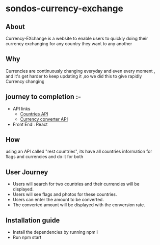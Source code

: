 # sondos-currency-exchange

## About
Currency-EXchange is a website to enable users to quickly doing their currency exchanging for any country they want to any another

## Why
Currencies are continuously changing everyday and even every moment , and it's get harder to keep updating it ,so we did this to give rapidly Currency changing

## journey to completion :-

- API links
  - [Countries API](https://restcountries.eu/) 
  - [Currency converter API](https://www.frankfurter.app/docs/) 
- Front End : React

## How
using an API called "rest countries", its have all countries information for flags and currencies and do it for both


## User Journey
* Users will search for two countries and their currencies will be displayed.
* Users will see flags and photos for these countries.
* Users can enter the amount to be converted.
* The converted amount will be displayed with the conversion rate.

## Installation guide
- Install the dependencies by running npm i
- Run npm start

